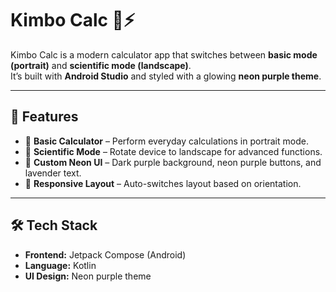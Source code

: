 # Kimbo Calc 🧮⚡

Kimbo Calc is a modern calculator app that switches between **basic mode (portrait)** and **scientific mode (landscape)**.  
It’s built with **Android Studio** and styled with a glowing **neon purple theme**.

---

## 🚀 Features
- 🔢 **Basic Calculator** – Perform everyday calculations in portrait mode.
- 🧬 **Scientific Mode** – Rotate device to landscape for advanced functions.
- 🎨 **Custom Neon UI** – Dark purple background, neon purple buttons, and lavender text.
- 📱 **Responsive Layout** – Auto-switches layout based on orientation.

---

## 🛠 Tech Stack
- **Frontend:** Jetpack Compose (Android)
- **Language:** Kotlin
- **UI Design:** Neon purple theme
